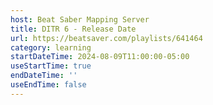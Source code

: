 ```yaml
---
host: Beat Saber Mapping Server
title: DITR 6 - Release Date
url: https://beatsaver.com/playlists/641464
category: learning
startDateTime: 2024-08-09T11:00:00-05:00
useStartTime: true
endDateTime: ''
useEndTime: false
---
```

